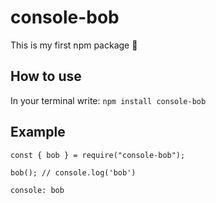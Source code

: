 # console-bob

This is my first npm package 🐙

## How to use

In your terminal write: `npm install console-bob`

## Example

    const { bob } = require("console-bob");

    bob(); // console.log('bob')

    console: bob
